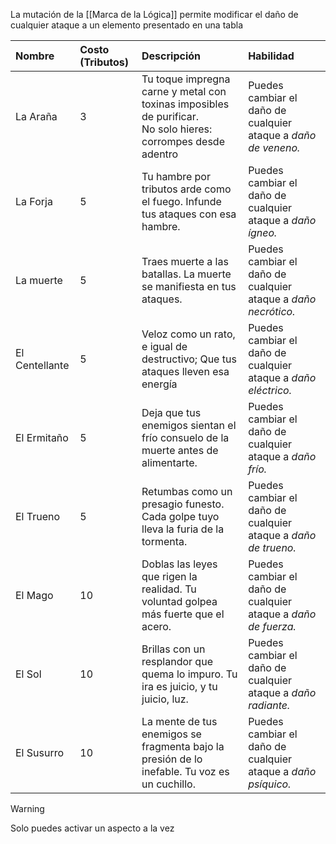 La mutación de la [[Marca de la Lógica]] permite modificar el daño de cualquier ataque a un elemento presentado en una tabla

| Nombre         | Costo (Tributos) | Descripción                                                                                                     | Habilidad                                                      |
| :------------- | :--------------- | :-------------------------------------------------------------------------------------------------------------- | :------------------------------------------------------------- |
| La Araña       | 3                | Tu toque impregna carne y metal con toxinas imposibles de purificar.<br>No solo hieres: corrompes desde adentro | Puedes cambiar el daño de cualquier ataque a *daño de veneno.* |
| La Forja       | 5                | Tu hambre por tributos arde como el fuego. Infunde tus ataques con esa hambre.                                  | Puedes cambiar el daño de cualquier ataque a *daño ígneo.*     |
| La muerte      | 5                | Traes muerte a las batallas. La muerte se manifiesta en tus ataques.                                            | Puedes cambiar el daño de cualquier ataque a *daño necrótico.* |
| El Centellante | 5                | Veloz como un rato, e igual de destructivo; Que tus ataques lleven esa energía                                  | Puedes cambiar el daño de cualquier ataque a *daño eléctrico.* |
| El Ermitaño    | 5                | Deja que tus enemigos sientan el frío consuelo de la muerte antes de alimentarte.                               | Puedes cambiar el daño de cualquier ataque a *daño frío.*      |
| El Trueno      | 5                | Retumbas como un presagio funesto. Cada golpe tuyo lleva la furia de la tormenta.                               | Puedes cambiar el daño de cualquier ataque a *daño de trueno.* |
| El Mago        | 10               | Doblas las leyes que rigen la realidad. Tu voluntad golpea más fuerte que el acero.                             | Puedes cambiar el daño de cualquier ataque a *daño de fuerza.* |
| El Sol         | 10               | Brillas con un resplandor que quema lo impuro. Tu ira es juicio, y tu juicio, luz.                              | Puedes cambiar el daño de cualquier ataque a *daño radiante.*  |
| El Susurro     | 10               | La mente de tus enemigos se fragmenta bajo la presión de lo inefable. Tu voz es un cuchillo.                    | Puedes cambiar el daño de cualquier ataque a *daño psíquico.*  |
> [!warning]
Solo puedes activar un aspecto a la vez
